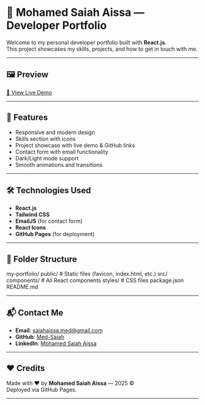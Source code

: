 # 💼 Mohamed Saiah Aissa — Developer Portfolio

Welcome to my personal developer portfolio built with **React.js**.  
This project showcases my skills, projects, and how to get in touch with me.

---

## 🖼️ Preview

[🔗 View Live Demo](https://med-saiah.github.io/portfolio)

---

## 🚀 Features

- Responsive and modern design
- Skills section with icons
- Project showcase with live demo & GitHub links
- Contact form with email functionality
- Dark/Light mode support
- Smooth animations and transitions

---

## 🛠️ Technologies Used

- **React.js**
- **Tailwind CSS**
- **EmailJS** (for contact form)
- **React Icons**
- **GitHub Pages** (for deployment)

---

## 📁 Folder Structure

my-portfolio/
public/ # Static files (favicon, index.html, etc.)
src/
    components/ # All React components
    styles/ # CSS files
    package.json
    README.md

---

## 📬 Contact Me

- **Email**: saiahaissa.med@gmail.com 
- **GitHub**: [Med-Saiah](https://github.com/Med-Saiah)  
- **LinkedIn**: [Mohamed Saiah Aissa](https://linkedin.com/in/mohamed-saiah-aissa-985385269)

---

## ❤️ Credits

Made with ❤️ by **Mohamed Saiah Aissa** — 2025 ©  
Deployed via GitHub Pages.

---